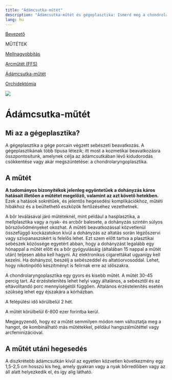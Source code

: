 ```yaml
---
title: "Ádámcsutka-műtét"
description: "Ádámcsutka-műtét és gégeplasztika: Ismerd meg a chondrolaryngoplasztika céljait és folyamatát. Gyors, kisebb műtét, 2 hét felépülési idővel. Ár: 6-800 ezer Ft."
lang: hu
---
```


<div class="floating-columns">

<div class="floating-bar">

[Bevezető](/#/entry?id=feminizalas-mutetek)

MŰTÉTEK

[Mellnagyobbítás](/#/entry?id=feminizalas-mellnagyobbito-mutet)

[Arcműtét (FFS)](/#/entry?id=feminizalas-arcmutet)

[Ádámcsutka-műtét](/#/entry?id=feminizalas-adamcsutka-mutet)

[Orchidektómia](/#/entry?id=feminizalas-orchidectomia)

</div>

<div class="wiki-content">

<div class="header-image"><img src="assets/images/undraw_medicine.svg" /></div>

# Ádámcsutka-műtét

## Mi az a gégeplasztika?

A gégeplasztika a gége porcain végzett sebészeti beavatkozás. A gégeplasztikának több típusa létezik; itt most a kozmetikai beavatkozásra összpontosítunk, amelynek célja az ádámcsutkában lévő kidudorodás csökkentése vagy akár megszüntetése: a chondrolaryngoplasztika.

## A műtét

<div class="infobox warning">

**A tudományos bizonyítékok jelenleg egyöntetűek a dohányzás káros hatásait illetően a műtétet megelőző, valamint az azt követő hetekben.** Ezek a hatások sokrétűek, és jelentős hegesedési komplikációkhoz, műtéti hibákhoz és a beültethető eszközök fertőzéséhez vezethetnek.

A bőr leválásával járó műtéteknél, mint például a hasplasztika, a mellplasztika vagy a nyak- és arcbőr balesete, a dohányzás szintén súlyos bőrszövődményeket okozhat. A műtéti beavatkozással közvetlenül összefüggő kockázatokon kívül a dohányzás az altatás során légzőszervi vagy szívpanaszokért is felelős lehet. Ezt szem előtt tartva a plasztikai sebészek közössége egyetért abban, hogy a dohányzást legalább egy hónappal a műtét előtt és a bőr gyógyulásáig (általában 15 nappal a műtét után) teljesen abba kell hagyni. Az elektronikus cigarettákat ugyanígy kell kezelni. Ha dohányzol, beszélj a sebészeddel és altatóorvosoddal. Lehet, hogy nikotinpótló készítményt is felírnak erre az időszakra.

</div>

A chondrolaryngoplasztika egy gyors és kisebb műtét. A műtét 30-45 percig tart. Az érzéstelenítés lehet helyi vagy általános, a sebésztől és az eltávolítandó porc mennyiségétől függően. Általános érzéstelenítés esetén szükség lehet egy éjszakára a kórházban.

A felépülési idő körülbelül 2 hét.

A műtét körülbelül 6-800 ezer forintba kerül.

Megjegyzendő, hogy ez a műtét semmilyen módon nem változtatja meg a hangot, de kombinálható más műtétekkel, például hangszálműtéttel vagy arcfeminizációval.

## A műtét utáni hegesedés

A diszkrétebb ádámcsutkán kívül az egyetlen közvetlen következmény egy 1,5-2,5 cm hosszú kis heg, amely gyakran vagy a nyak bőrredőiben vagy az áll alatt helyezkedik el, és így alig látható.

</div>